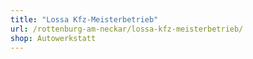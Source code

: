 ```yaml
---
title: "Lossa Kfz-Meisterbetrieb"
url: /rottenburg-am-neckar/lossa-kfz-meisterbetrieb/
shop: Autowerkstatt
---
```

